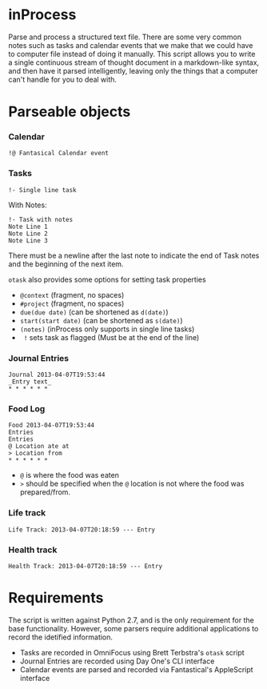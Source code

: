 # inProcess
Parse and process a structured text file. There are some very common notes such as tasks and calendar events that we make that we could have to computer file instead of doing it manually. This script allows you to write a single continuous stream of thought document in a markdown-like syntax, and then have it parsed intelligently, leaving only the things that a computer can't handle for you to deal with.

# Parseable objects
### Calendar
    !@ Fantasical Calendar event

### Tasks

    !- Single line task

With Notes:

    !- Task with notes
    Note Line 1
    Note Line 2
    Note Line 3

There must be a newline after the last note to indicate the end of Task notes and the beginning of the next item.

`otask` also provides some options for setting task properties

* `@context` (fragment, no spaces)
* `#project` (fragment, no spaces)
* `due(due date)` (can be shortened as `d(date)`)
* `start(start date)` (can be shortened as `s(date)`)
* `(notes)` (inProcess only supports in single line tasks)
* ` !`    sets task as flagged (Must be at the end of the line)

### Journal Entries

    Journal 2013-04-07T19:53:44
    _Entry text_
    * * * * * *

### Food Log

    Food 2013-04-07T19:53:44
    Entries
    Entries
    @ Location ate at
    > Location from
    * * * * * *

* `@` is where the food was eaten
* `>` should be specified when the `@` location is not where the food was prepared/from.

### Life track

    Life Track: 2013-04-07T20:18:59 --- Entry

### Health track

    Health Track: 2013-04-07T20:18:59 --- Entry


# Requirements
The script is written against Python 2.7, and is the only requirement for the base functionality. However, some parsers require additional applications to record the idetified information.

* Tasks are recorded in OmniFocus using Brett Terbstra's `otask` script
* Journal Entries are recorded using Day One's CLI interface
* Calendar events are parsed and recorded via Fantastical's AppleScript interface
